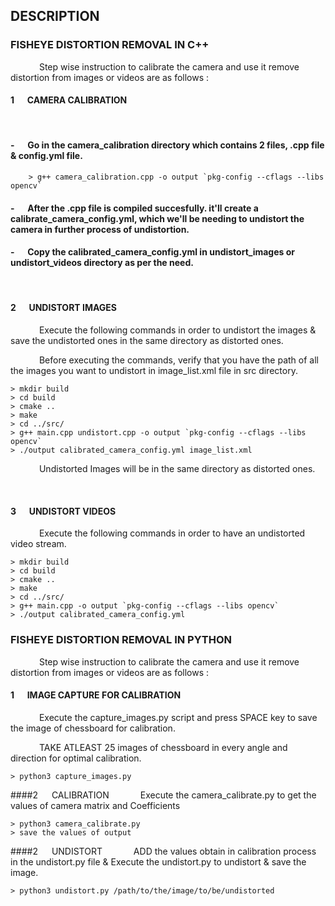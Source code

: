 

  ## DESCRIPTION

  ### FISHEYE DISTORTION REMOVAL IN C++ 

&emsp;&emsp;&emsp; Step wise instruction to calibrate the camera and use it remove distortion from images or videos are as follows :

#### 1 &emsp; CAMERA CALIBRATION

<br />

#### - &emsp; Go in the camera_calibration directory which contains 2 files, .cpp file & config.yml file. 

        > g++ camera_calibration.cpp -o output `pkg-config --cflags --libs opencv` 

#### - &emsp; After the .cpp file is compiled succesfully. it'll create a calibrate_camera_config.yml, which we'll be needing to undistort the camera in further process of undistortion.

#### - &emsp; Copy the calibrated_camera_config.yml in undistort_images or undistort_videos directory as per the need.

<br />

#### 2 &emsp; UNDISTORT IMAGES
&emsp;&emsp;&emsp; Execute the following commands in order to undistort the images & save the undistorted ones in the same directory as distorted ones.

&emsp;&emsp;&emsp; Before executing the commands, verify that you have the path of all the images you want to undistort in image_list.xml file in src directory.

	> mkdir build
	> cd build
	> cmake ..
	> make
	> cd ../src/
	> g++ main.cpp undistort.cpp -o output `pkg-config --cflags --libs opencv`
	> ./output calibrated_camera_config.yml image_list.xml

&emsp;&emsp;&emsp; Undistorted Images will be in the same directory as distorted ones.

<br />

#### 3 &emsp; UNDISTORT VIDEOS
&emsp;&emsp;&emsp; Execute the following commands in order to have an undistorted video stream.

	> mkdir build
	> cd build
	> cmake ..
	> make
	> cd ../src/
	> g++ main.cpp -o output `pkg-config --cflags --libs opencv`
	> ./output calibrated_camera_config.yml



 ### FISHEYE DISTORTION REMOVAL IN PYTHON

&emsp;&emsp;&emsp; Step wise instruction to calibrate the camera and use it remove distortion from images or videos are as follows :


#### 1 &emsp; IMAGE CAPTURE FOR CALIBRATION
&emsp;&emsp;&emsp; Execute the capture_images.py script and press SPACE key to save the image of chessboard for calibration.

&emsp;&emsp;&emsp; TAKE ATLEAST 25 images of chessboard in every angle and direction for optimal calibration.

	> python3 capture_images.py
 
####2 &emsp; CALIBRATION
&emsp;&emsp;&emsp; Execute the camera_calibrate.py to get the values of camera matrix and Coefficients
	
	> python3 camera_calibrate.py
	> save the values of output

	
####2 &emsp; UNDISTORT
&emsp;&emsp;&emsp; ADD the values obtain in calibration process in the undistort.py file & Execute the undistort.py to undistort & save the image.
	
	> python3 undistort.py /path/to/the/image/to/be/undistorted
